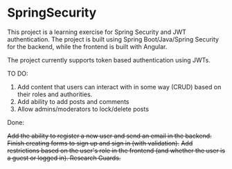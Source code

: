 # SpringSecurity
 
This project is a learning exercise for Spring Security and JWT authentication. The project is built using Spring Boot/Java/Spring Security for the backend, while the frontend is built with Angular.

The project currently supports token based authentication using JWTs.

TO DO:
1. Add content that users can interact with in some way (CRUD) based on their roles and authorities.
2. Add ability to add posts and comments
3. Allow admins/moderators to lock/delete posts

Done:

~~Add the ability to register a new user and send an email in the backend.~~
~~Finish creating forms to sign up and sign in (with validation).~~
~~Add restrictions based on the user's role in the frontend (and whether the user is a guest or logged in). Research Guards.~~
